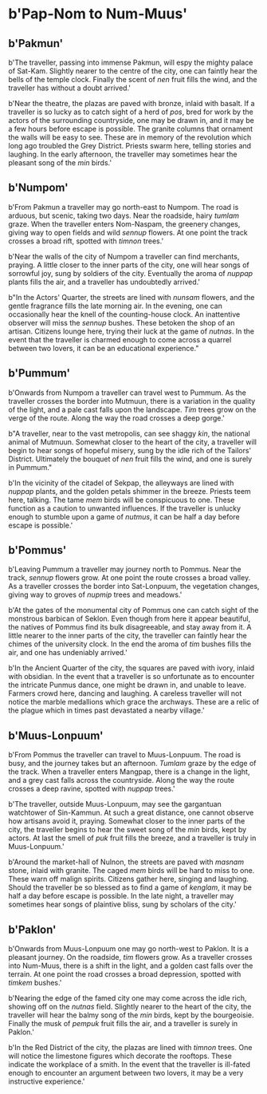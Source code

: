 # b'Pap-Nom to Num-Muus'

## b'Pakmun'
b'The traveller, passing into immense Pakmun, will espy the mighty palace of Sat-Kam. Slightly nearer to the centre of the city, one can faintly hear the bells of the temple clock. Finally the scent of *nen* fruit fills the wind, and the traveller has without a doubt arrived.'

b'Near the theatre, the plazas are paved with bronze, inlaid with basalt. If a traveller is so lucky as to catch sight of a herd of *pos*, bred for work by the actors of the surrounding countryside, one may be drawn in, and it may be a few hours before escape is possible. The granite columns that ornament the walls will be easy to see. These are in memory of the revolution which long ago troubled the Grey District. Priests swarm here, telling stories and laughing. In the early afternoon, the traveller may sometimes hear the pleasant song of the *min* birds.'

## b'Numpom'
b'From Pakmun a traveller may go north-east to Numpom. The road is arduous, but scenic, taking two days. Near the roadside, hairy *tumlam* graze. When the traveller enters Nom-Naspam, the greenery changes, giving way to open fields and wild *sennup* flowers. At one point the track crosses a broad rift, spotted with *timnon* trees.'

b'Near the walls of the city of Numpom a traveller can find merchants, praying. A little closer to the inner parts of the city, one will hear songs of sorrowful joy, sung by soldiers of the city. Eventually the aroma of *nuppap* plants fills the air, and a traveller has undoubtedly arrived.'

b"In the Actors' Quarter, the streets are lined with *nunsam* flowers, and the gentle fragrance fills the late morning air. In the evening, one can occasionally hear the knell of the counting-house clock. An inattentive observer will miss the *sennup* bushes. These betoken the shop of an artisan. Citizens lounge here, trying their luck at the game of *nutnas*. In the event that the traveller is charmed enough to come across a quarrel between two lovers, it can be an educational experience."

## b'Pummum'
b'Onwards from Numpom a traveller can travel west to Pummum. As the traveller crosses the border into Mutmuun, there is a variation in the quality of the light, and a pale cast falls upon the landscape. *Tim* trees grow on the verge of the route. Along the way the road crosses a deep gorge.'

b"A traveller, near to the vast metropolis, can see shaggy *kin*, the national animal of Mutmuun. Somewhat closer to the heart of the city, a traveller will begin to hear songs of hopeful misery, sung by the idle rich of the Tailors' District. Ultimately the bouquet of *nen* fruit fills the wind, and one is surely in Pummum."

b'In the vicinity of the citadel of Sekpap, the alleyways are lined with *nuppap* plants, and the golden petals shimmer in the breeze. Priests teem here, talking. The tame *mem* birds will be conspicuous to one. These function as a caution to unwanted influences. If the traveller is unlucky enough to stumble upon a game of *nutmus*, it can be half a day before escape is possible.'

## b'Pommus'
b'Leaving Pummum a traveller may journey north to Pommus. Near the track, *sennup* flowers grow. At one point the route crosses a broad valley. As a traveller crosses the border into Sat-Lonpuum, the vegetation changes, giving way to groves of *nupmip* trees and meadows.'

b'At the gates of the monumental city of Pommus one can catch sight of the monstrous barbican of Seklon. Even though from here it appear beautiful, the natives of Pommus find its bulk disagreeable, and stay away from it. A little nearer to the inner parts of the city, the traveller can faintly hear the chimes of the university clock. In the end the aroma of *tim* bushes fills the air, and one has undeniably arrived.'

b'In the Ancient Quarter of the city, the squares are paved with ivory, inlaid with obsidian. In the event that a traveller is so unfortunate as to encounter the intricate Punmus dance, one might be drawn in, and unable to leave. Farmers crowd here, dancing and laughing. A careless traveller will not notice the marble medallions which grace the archways. These are a relic of the plague which in times past devastated a nearby village.'

## b'Muus-Lonpuum'
b'From Pommus the traveller can travel to Muus-Lonpuum. The road is busy, and the journey takes but an afternoon. *Tumlam* graze by the edge of the track. When a traveller enters Mangpap, there is a change in the light, and a grey cast falls across the countryside. Along the way the route crosses a deep ravine, spotted with *nuppap* trees.'

b'The traveller, outside Muus-Lonpuum, may see the gargantuan watchtower of Sin-Kammun. At such a great distance, one cannot observe how artisans avoid it, praying. Somewhat closer to the inner parts of the city, the traveller begins to hear the sweet song of the *min* birds, kept by actors. At last the smell of *puk* fruit fills the breeze, and a traveller is truly in Muus-Lonpuum.'

b'Around the market-hall of Nulnon, the streets are paved with *masnam* stone, inlaid with granite. The caged *mem* birds will be hard to miss to one. These warn off malign spirits. Citizens gather here, singing and laughing. Should the traveller be so blessed as to find a game of *kenglam*, it may be half a day before escape is possible. In the late night, a traveller may sometimes hear songs of plaintive bliss, sung by scholars of the city.'

## b'Paklon'
b'Onwards from Muus-Lonpuum one may go north-west to Paklon. It is a pleasant journey. On the roadside, *tim* flowers grow. As a traveller crosses into Num-Muus, there is a shift in the light, and a golden cast falls over the terrain. At one point the road crosses a broad depression, spotted with *timkem* bushes.'

b'Nearing the edge of the famed city one may come across the idle rich, showing off on the *nutnas* field. Slightly nearer to the heart of the city, the traveller will hear the balmy song of the *min* birds, kept by the bourgeoisie. Finally the musk of *pempuk* fruit fills the air, and a traveller is surely in Paklon.'

b'In the Red District of the city, the plazas are lined with *timnon* trees. One will notice the limestone figures which decorate the rooftops. These indicate the workplace of a smith. In the event that the traveller is ill-fated enough to encounter an argument between two lovers, it may be a very instructive experience.'

